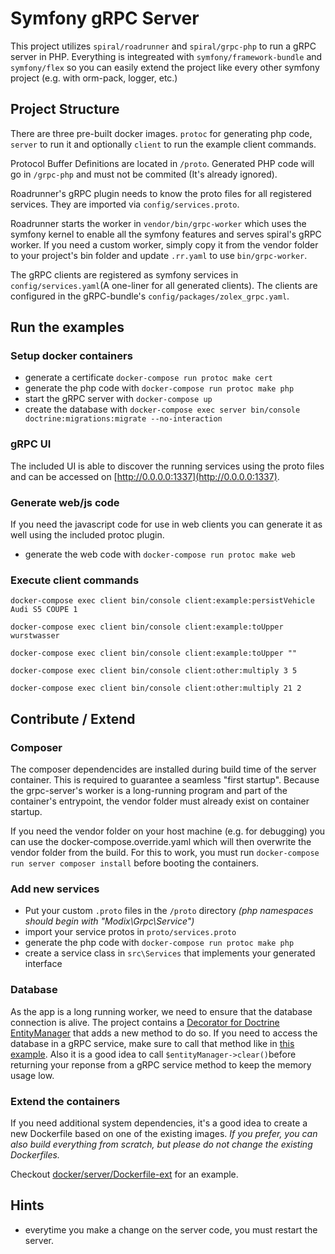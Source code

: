 # Symfony gRPC Server

This project utilizes `spiral/roadrunner` and `spiral/grpc-php` to run a gRPC server in PHP.
Everything is integreated with `symfony/framework-bundle` and `symfony/flex` so you can easily extend the project like every other symfony project (e.g. with orm-pack, logger, etc.)

## Project Structure

There are three pre-built docker images. `protoc` for generating php code, `server` to run it and optionally `client` to run the example client commands.

Protocol Buffer Definitions are located in `/proto`. Generated PHP code will go in `/grpc-php` and must not be commited (It's already ignored).

Roadrunner's gRPC plugin needs to know the proto files for all registered services. They are imported via `config/services.proto`.

Roadrunner starts the worker in `vendor/bin/grpc-worker` which uses the symfony kernel to enable all the symfony features and serves spiral's gRPC worker. If you need a custom worker, simply copy it from the vendor folder to your project's bin folder and update `.rr.yaml` to use `bin/grpc-worker`. 

The gRPC clients are registered as symfony services in `config/services.yaml`(A one-liner for all generated clients).
The clients are configured in the gRPC-bundle's `config/packages/zolex_grpc.yaml`.

## Run the examples

### Setup docker containers

* generate a certificate `docker-compose run protoc make cert`
* generate the php code with `docker-compose run protoc make php`
* start the gRPC server with `docker-compose up`
* create the database with `docker-compose exec server bin/console doctrine:migrations:migrate --no-interaction`

### gRPC UI

The included UI is able to discover the running services using the proto files and can be accessed on [http://0.0.0.0:1337](http://0.0.0.0:1337).

### Generate web/js code
If you need the javascript code for use in web clients you can generate it as well using the included protoc plugin.
* generate the web code with `docker-compose run protoc make web`


### Execute client commands
`docker-compose exec client bin/console client:example:persistVehicle Audi S5 COUPE 1`

`docker-compose exec client bin/console client:example:toUpper wurstwasser`

`docker-compose exec client bin/console client:example:toUpper ""`

`docker-compose exec client bin/console client:other:multiply 3 5`

`docker-compose exec client bin/console client:other:multiply 21 2`

## Contribute / Extend

### Composer

The composer dependencides are installed during build time of the server container. This is required to guarantee a seamless "first startup".
Because the grpc-server's worker is a long-running program and part of the container's entrypoint, the vendor folder must already exist on container startup.

If you need the vendor folder on your host machine (e.g. for debugging) you can use the docker-compose.override.yaml which will then overwrite the vendor folder from the build.
For this to work, you must run `docker-compose run server composer install` before booting the containers.

### Add new services

* Put your custom `.proto` files in the `/proto` directory *(php namespaces should begin with "Modix\\Grpc\\Service")*
* import your service protos in `proto/services.proto`
* generate the php code with `docker-compose run protoc make php`
* create a service class in `src\Services` that implements your generated interface

### Database

As the app is a long running worker, we need to ensure that the database connection is alive. The project contains a [Decorator for Doctrine EntityManager](src/Doctrine/EntityManager.php) that adds a new method to do so. 
If you need to access the database in a gRPC service, make sure to call that method like in [this example](src/Service/Example/v1/ComandService.php).
Also it is a good idea to call `$entityManager->clear()`before returning your reponse from a gRPC service method to keep the memory usage low.

### Extend the containers

If you need additional system dependencies, it's a good idea to create a new Dockerfile based on one of the existing images. *If you prefer, you can also build everything from scratch, but please do not change the existing Dockerfiles.*

Checkout [docker/server/Dockerfile-ext](docker/server/Dockerfile-ext) for an example.

## Hints

* everytime you make a change on the server code, you must restart the server.
